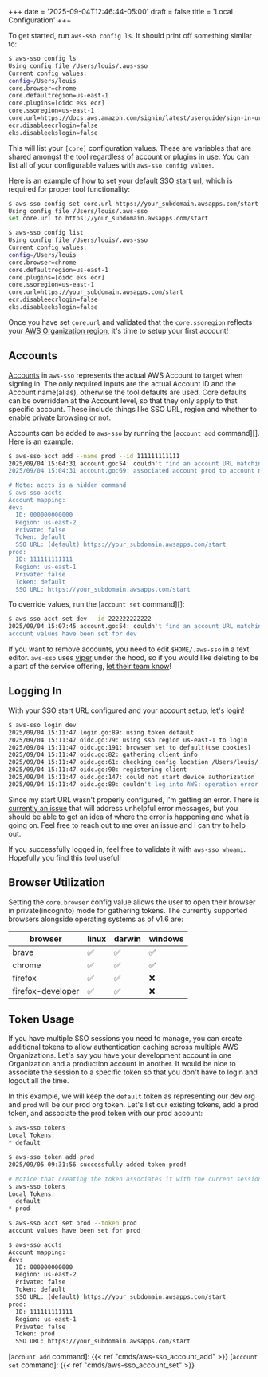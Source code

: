 +++
date = '2025-09-04T12:46:44-05:00'
draft = false
title = 'Local Configuration'
+++

To get started, run `aws-sso config ls`. It should print off something similar
to:

```bash
$ aws-sso config ls
Using config file /Users/louis/.aws-sso
Current config values:
config=/Users/louis
core.browser=chrome
core.defaultregion=us-east-1
core.plugins=[oidc eks ecr]
core.ssoregion=us-east-1
core.url=https://docs.aws.amazon.com/signin/latest/userguide/sign-in-urls-defined.html
ecr.disableecrlogin=false
eks.disableekslogin=false
```

This will list your `[core]` configuration values. These are variables that are
shared amongst the tool regardless of account or plugins in use. You can list
all of your configurable values with `aws-sso config values`.

Here is an example of how to set your [default SSO start url][], which is
required for proper tool functionality:

```bash
$ aws-sso config set core.url https://your_subdomain.awsapps.com/start
Using config file /Users/louis/.aws-sso
set core.url to https://your_subdomain.awsapps.com/start

$ aws-sso config list
Using config file /Users/louis/.aws-sso
Current config values:
config=/Users/louis
core.browser=chrome
core.defaultregion=us-east-1
core.plugins=[oidc eks ecr]
core.ssoregion=us-east-1
core.url=https://your_subdomain.awsapps.com/start
ecr.disableecrlogin=false
eks.disableekslogin=false
```

Once you have set `core.url` and validated that the `core.ssoregion` reflects
your [AWS Organization region][], it's time to setup your first account!

## Accounts

[Accounts][] in `aws-sso` represents the actual AWS Account to target when
signing in. The only required inputs are the actual Account ID and the Account
name(alias), otherwise the tool defaults are used. Core defaults can be
overridden at the Account level, so that they only apply to that specific
account. These include things like SSO URL, region and whether to enable private
browsing or not.

Accounts can be added to `aws-sso` by running the [`account add` command][].
Here is an example:

```bash
$ aws-sso acct add --name prod --id 111111111111
2025/09/04 15:04:31 account.go:54: couldn't find an account URL matching profile , using core default...
2025/09/04 15:04:31 account.go:69: associated account prod to account number 111111111111

# Note: accts is a hidden command
$ aws-sso accts
Account mapping:
dev:
  ID: 000000000000
  Region: us-east-2
  Private: false
  Token: default
  SSO URL: (default) https://your_subdomain.awsapps.com/start
prod:
  ID: 111111111111
  Region: us-east-1
  Private: false
  Token: default
  SSO URL: https://your_subdomain.awsapps.com/start
```

To override values, run the [`account set` command][]:

```bash
$ aws-sso acct set dev --id 222222222222
2025/09/04 15:07:45 account.go:54: couldn't find an account URL matching profile , using core default...
account values have been set for dev
```

If you want to remove accounts, you need to edit `$HOME/.aws-sso` in a text
editor. `aws-sso` uses [viper][] under the hood, so if you would like deleting
to be a part of the service offering, [let their team know][]!

## Logging In

With your SSO start URL configured and your account setup, let's login!

```bash
$ aws-sso login dev
2025/09/04 15:11:47 login.go:89: using token default
2025/09/04 15:11:47 oidc.go:79: using sso region us-east-1 to login
2025/09/04 15:11:47 oidc.go:191: browser set to default(use cookies)
2025/09/04 15:11:47 oidc.go:82: gathering client info
2025/09/04 15:11:47 oidc.go:61: checking config location /Users/louis/.aws/sso/cache/hash-redacted.json
2025/09/04 15:11:47 oidc.go:90: registering client
2025/09/04 15:11:47 oidc.go:147: could not start device authorization
2025/09/04 15:11:47 oidc.go:89: couldn't log into AWS: operation error SSO OIDC: StartDeviceAuthorization, https response error StatusCode: 400, RequestID: 02bd42e4-ea7a-42f4-8328-9b61d95f7761, InvalidRequestException:
```

Since my start URL wasn't properly configured, I'm getting an error. There is
[currently an issue][issue #626] that will address unhelpful error messages, but
you should be able to get an idea of where the error is happening and what is
going on. Feel free to reach out to me over an issue and I can try to help out.

If you successfully logged in, feel free to validate it with `aws-sso whoami`.
Hopefully you find this tool useful!

## Browser Utilization

Setting the `core.browser` config value allows the user to open their browser in
private(incognito) mode for gathering tokens. The currently supported browsers
alongside operating systems as of v1.6 are:

browser           | linux | darwin | windows
 ---------------- | ----- | ------ | -------
brave             | ✅    | ✅     | ✅
chrome            | ✅    | ✅     | ✅
firefox           | ✅    | ✅     | ❌
firefox-developer | ✅    | ✅     | ❌

## Token Usage

If you have multiple SSO sessions you need to manage, you can create additional
tokens to allow authentication caching across multiple AWS Organizations. Let's
say you have your development account in one Organization and a production
account in another. It would be nice to associate the session to a specific
token so that you don't have to login and logout all the time.

In this example, we will keep the `default` token as representing our dev org
and `prod` will be our prod org token. Let's list our existing tokens, add a
prod token, and associate the prod token with our prod account:

```bash
$ aws-sso tokens
Local Tokens:
* default

$ aws-sso token add prod
2025/09/05 09:31:56 successfully added token prod!

# Notice that creating the token associates it with the current session
$ aws-sso tokens        
Local Tokens:
  default
* prod

$ aws-sso acct set prod --token prod
account values have been set for prod

$ aws-sso accts
Account mapping:
dev:
  ID: 000000000000
  Region: us-east-2
  Private: false
  Token: default
  SSO URL: (default) https://your_subdomain.awsapps.com/start
prod:
  ID: 111111111111
  Region: us-east-1
  Private: false
  Token: prod
  SSO URL: https://your_subdomain.awsapps.com/start
```

[Accounts]: https://pkg.go.dev/github.com/louislef299/aws-sso/internal/account
[AWS Organization region]: https://docs.aws.amazon.com/organizations/latest/userguide/region-support.html
[default SSO start url]: https://docs.aws.amazon.com/signin/latest/userguide/sign-in-urls-defined.html
[issue #626]: https://github.com/louislef299/aws-sso/issues/626
[let their team know]: https://forms.gle/R6faU74qPRPAzchZ9
[viper]: https://pkg.go.dev/github.com/spf13/viper
[`account add` command]: {{< ref "cmds/aws-sso_account_add" >}}
[`account set` command]: {{< ref "cmds/aws-sso_account_set" >}}
